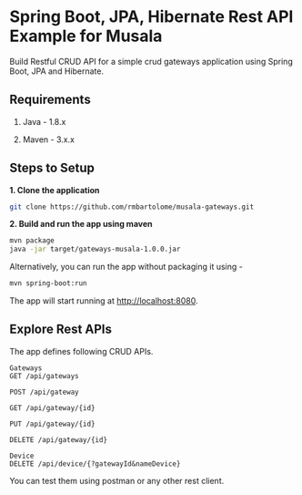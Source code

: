 # Spring Boot, JPA, Hibernate Rest API Example for Musala

Build Restful CRUD API for a simple crud gateways application using Spring Boot, JPA and Hibernate.

## Requirements

1. Java - 1.8.x

2. Maven - 3.x.x

## Steps to Setup

**1. Clone the application**

```bash
git clone https://github.com/rmbartolome/musala-gateways.git
```
**2. Build and run the app using maven**

```bash
mvn package
java -jar target/gateways-musala-1.0.0.jar
```

Alternatively, you can run the app without packaging it using -

```bash
mvn spring-boot:run
```

The app will start running at <http://localhost:8080>.

## Explore Rest APIs

The app defines following CRUD APIs.

    Gateways
    GET /api/gateways
    
    POST /api/gateway
    
    GET /api/gateway/{id}
    
    PUT /api/gateway/{id}
    
    DELETE /api/gateway/{id}
    
    Device
    DELETE /api/device/{?gatewayId&nameDevice}

You can test them using postman or any other rest client.
